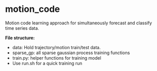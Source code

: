 # motion_code
Motion code learning approach for simultaneously forecast and classify time series data.

**File structure:**
* data: Hold trajectory/motion train/test data.
* sparse_gp: all sparse gaussian process training functions
* train.py: helper functions for training model
* Use run.sh for a quick training run
